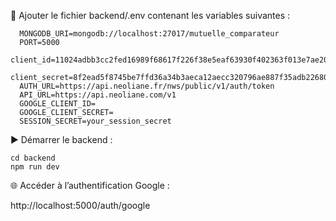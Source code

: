 📂 Ajouter le fichier backend/.env contenant les variables suivantes :

      MONGODB_URI=mongodb://localhost:27017/mutuelle_comparateur
      PORT=5000
      client_id=11024adbb3cc2fed16989f68617f226f38e5eaf63930f402363f013e7ae205ee
      client_secret=8f2ead5f8745be7ffd36a34b3aeca12aecc320796ae887f35adb226809e15cfa
      AUTH_URL=https://api.neoliane.fr/nws/public/v1/auth/token
      API_URL=https://api.neoliane.com/v1
      GOOGLE_CLIENT_ID=
      GOOGLE_CLIENT_SECRET=
      SESSION_SECRET=your_session_secret
▶️ Démarrer le backend :
  
    cd backend
    npm run dev

🌐 Accéder à l’authentification Google :

   http://localhost:5000/auth/google